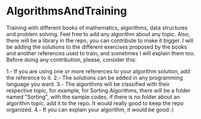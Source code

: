 AlgorithmsAndTraining
=====================

Training with different books of mathematics, algorithms, data structures and problem solving. Feel free to add any algorithm about any topic. Also, there will be a library in the repo, you can contribute to make it bigger.
I will be adding the solutions to the different exercises proposed by the books and another references used to train, and sometimes I will explain them too. Before doing any contribution, please, consider this:

1.- If you are using one or more references to your algorithm solution, add the reference to it.
2.- The solutions can be added in any programming language you want.
3.- The algorithms will be classified with their respective topic, for example, for Sorting Algorithms, there will be a folder named "Sorting", with the sample codes, if there is no folder about an algorithm topic, add it to the repo. It would really good to keep the repo organized.
4.- If you can explain your algorithm, it would be good :)